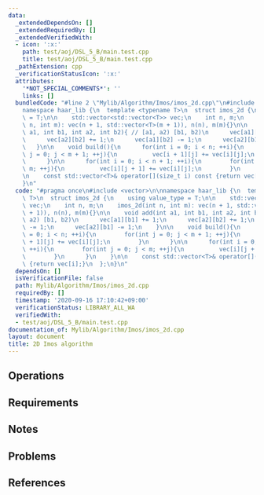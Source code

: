 ```yaml
---
data:
  _extendedDependsOn: []
  _extendedRequiredBy: []
  _extendedVerifiedWith:
  - icon: ':x:'
    path: test/aoj/DSL_5_B/main.test.cpp
    title: test/aoj/DSL_5_B/main.test.cpp
  _pathExtension: cpp
  _verificationStatusIcon: ':x:'
  attributes:
    '*NOT_SPECIAL_COMMENTS*': ''
    links: []
  bundledCode: "#line 2 \"Mylib/Algorithm/Imos/imos_2d.cpp\"\n#include <vector>\n\n\
    namespace haar_lib {\n  template <typename T>\n  struct imos_2d {\n    using value_type\
    \ = T;\n\n    std::vector<std::vector<T>> vec;\n    int n, m;\n    imos_2d(int\
    \ n, int m): vec(n + 1, std::vector<T>(m + 1)), n(n), m(m){}\n\n    void add(int\
    \ a1, int b1, int a2, int b2){ // [a1, a2) [b1, b2)\n      vec[a1][b1] += 1;\n\
    \      vec[a2][b2] += 1;\n      vec[a1][b2] -= 1;\n      vec[a2][b1] -= 1;\n \
    \   }\n\n    void build(){\n      for(int i = 0; i < n; ++i){\n        for(int\
    \ j = 0; j < m + 1; ++j){\n          vec[i + 1][j] += vec[i][j];\n        }\n\
    \      }\n\n      for(int i = 0; i < n + 1; ++i){\n        for(int j = 0; j <\
    \ m; ++j){\n          vec[i][j + 1] += vec[i][j];\n        }\n      }\n    }\n\
    \n    const std::vector<T>& operator[](size_t i) const {return vec[i];}\n  };\n\
    }\n"
  code: "#pragma once\n#include <vector>\n\nnamespace haar_lib {\n  template <typename\
    \ T>\n  struct imos_2d {\n    using value_type = T;\n\n    std::vector<std::vector<T>>\
    \ vec;\n    int n, m;\n    imos_2d(int n, int m): vec(n + 1, std::vector<T>(m\
    \ + 1)), n(n), m(m){}\n\n    void add(int a1, int b1, int a2, int b2){ // [a1,\
    \ a2) [b1, b2)\n      vec[a1][b1] += 1;\n      vec[a2][b2] += 1;\n      vec[a1][b2]\
    \ -= 1;\n      vec[a2][b1] -= 1;\n    }\n\n    void build(){\n      for(int i\
    \ = 0; i < n; ++i){\n        for(int j = 0; j < m + 1; ++j){\n          vec[i\
    \ + 1][j] += vec[i][j];\n        }\n      }\n\n      for(int i = 0; i < n + 1;\
    \ ++i){\n        for(int j = 0; j < m; ++j){\n          vec[i][j + 1] += vec[i][j];\n\
    \        }\n      }\n    }\n\n    const std::vector<T>& operator[](size_t i) const\
    \ {return vec[i];}\n  };\n}\n"
  dependsOn: []
  isVerificationFile: false
  path: Mylib/Algorithm/Imos/imos_2d.cpp
  requiredBy: []
  timestamp: '2020-09-16 17:10:42+09:00'
  verificationStatus: LIBRARY_ALL_WA
  verifiedWith:
  - test/aoj/DSL_5_B/main.test.cpp
documentation_of: Mylib/Algorithm/Imos/imos_2d.cpp
layout: document
title: 2D Imos algorithm
---
```


## Operations

## Requirements

## Notes

## Problems

## References
